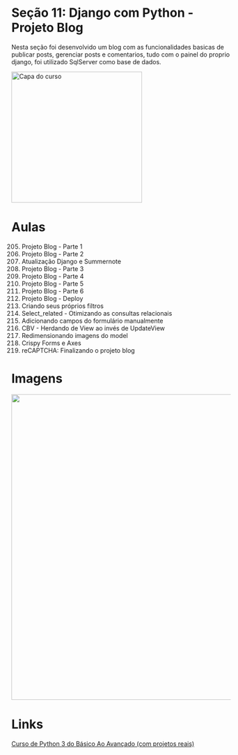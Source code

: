 # Seção 11: Django com Python - Projeto Blog
Nesta seção foi desenvolvido um blog com as funcionalidades basicas de publicar posts, gerenciar posts e comentarios, tudo com o painel do proprio django, foi utilizado SqlServer como base de dados.<br> 

<img src="https://img-c.udemycdn.com/course/240x135/2411816_3802_4.jpg" width="300" title="Capa do curso">

# Aulas
205. Projeto Blog - Parte 1<br>
206. Projeto Blog - Parte 2<br>
207. Atualização Django e Summernote<br>
208. Projeto Blog - Parte 3<br>
209. Projeto Blog - Parte 4<br>
210. Projeto Blog - Parte 5<br>
211. Projeto Blog - Parte 6<br>
212. Projeto Blog - Deploy<br>
213. Criando seus próprios filtros<br>
214. Select_related - Otimizando as consultas relacionais<br>
215. Adicionando campos do formulário manualmente<br>
216. CBV - Herdando de View ao invés de UpdateView<br>
217. Redimensionando imagens do model<br>
218. Crispy Forms e Axes<br>
219. reCAPTCHA: Finalizando o projeto blog

# Imagens
<img src="https://github.com/Eliezer090/Secao9_Django_no_Python-Projeto_Agenda/blob/a934ec00ced71f60ed282af10543ce55a5e1a5ea/Prints_GitHub/Captura%20de%20Tela%202022-03-24%20%C3%A0s%2001.11.05.png" width="700" title=""> <br>

# Links
[Curso de Python 3 do Básico Ao Avançado (com projetos reais)](https://www.udemy.com/course/python-3-do-zero-ao-avancado/)